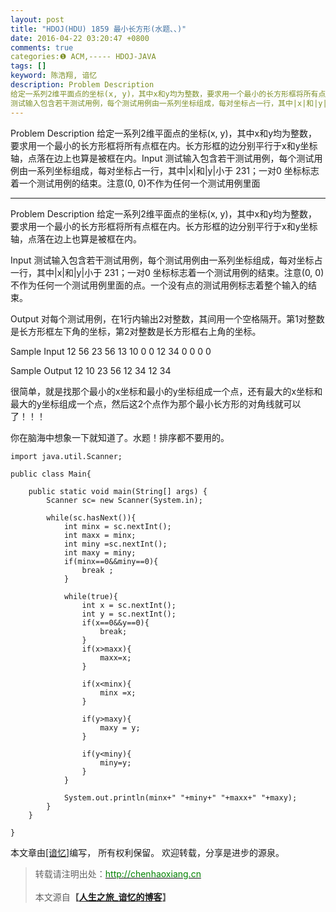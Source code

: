 ```yaml
---
layout: post
title: "HDOJ(HDU) 1859 最小长方形(水题、、)"
date: 2016-04-22 03:20:47 +0800
comments: true
categories:❶ ACM,----- HDOJ-JAVA
tags: []
keyword: 陈浩翔, 谙忆
description: Problem Description 
给定一系列2维平面点的坐标(x, y)，其中x和y均为整数，要求用一个最小的长方形框将所有点框在内。长方形框的边分别平行于x和y坐标轴，点落在边上也算是被框在内。Input 
测试输入包含若干测试用例，每个测试用例由一系列坐标组成，每对坐标占一行，其中|x|和|y|小于 231；一对0 坐标标志着一个测试用例的结束。注意(0, 0)不作为任何一个测试用例里面 
---
```



Problem Description 
给定一系列2维平面点的坐标(x, y)，其中x和y均为整数，要求用一个最小的长方形框将所有点框在内。长方形框的边分别平行于x和y坐标轴，点落在边上也算是被框在内。Input 
测试输入包含若干测试用例，每个测试用例由一系列坐标组成，每对坐标占一行，其中|x|和|y|小于 231；一对0 坐标标志着一个测试用例的结束。注意(0, 0)不作为任何一个测试用例里面
<!-- more -->
----------

Problem Description
给定一系列2维平面点的坐标(x, y)，其中x和y均为整数，要求用一个最小的长方形框将所有点框在内。长方形框的边分别平行于x和y坐标轴，点落在边上也算是被框在内。
 

Input
测试输入包含若干测试用例，每个测试用例由一系列坐标组成，每对坐标占一行，其中|x|和|y|小于 231；一对0 坐标标志着一个测试用例的结束。注意(0, 0)不作为任何一个测试用例里面的点。一个没有点的测试用例标志着整个输入的结束。 

 

Output
对每个测试用例，在1行内输出2对整数，其间用一个空格隔开。第1对整数是长方形框左下角的坐标，第2对整数是长方形框右上角的坐标。

 

Sample Input
12 56
23 56
13 10
0 0
12 34
0 0
0 0
 

Sample Output
12 10 23 56
12 34 12 34


很简单，就是找那个最小的x坐标和最小的y坐标组成一个点，还有最大的x坐标和最大的y坐标组成一个点，然后这2个点作为那个最小长方形的对角线就可以了！！！

你在脑海中想象一下就知道了。水题！排序都不要用的。

```
import java.util.Scanner;

public class Main{

	public static void main(String[] args) {
		Scanner sc= new Scanner(System.in);
		
		while(sc.hasNext()){
			int minx = sc.nextInt();
			int maxx = minx;
			int miny =sc.nextInt();
			int maxy = miny;
			if(minx==0&&miny==0){
				break ;	
			}
			
			while(true){
				int x = sc.nextInt();
				int y = sc.nextInt();
				if(x==0&&y==0){
					break;
				}
				if(x>maxx){
					maxx=x;
				}
				
				if(x<minx){
					minx =x;
				}
				
				if(y>maxy){
					maxy = y;
				}
				
				if(y<miny){
					miny=y;
				}
			}
					
			System.out.println(minx+" "+miny+" "+maxx+" "+maxy);
		}
	}

}

```

本文章由<a href="http://chenhaoxiang.cn/">[谙忆]</a>编写， 所有权利保留。 
欢迎转载，分享是进步的源泉。
<blockquote cite='陈浩翔'>
<p background-color='#D3D3D3'>转载请注明出处：<a href='http://chenhaoxiang.cn'><font color="green">http://chenhaoxiang.cn</font></a><br><br>
本文源自<strong>【<a href='http://chenhaoxiang.cn' target='_blank'>人生之旅_谙忆的博客</a>】</strong></p>
</blockquote>
